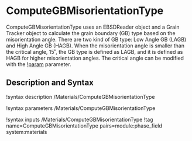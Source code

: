 # ComputeGBMisorientationType

ComputeGBMisorientationType uses an EBSDReader object and a Grain Tracker object to calculate the grain boundary (GB) type based on the misorientation angle. There are two kind of GB type: Low Angle GB (LAGB) and High Angle GB (HAGB). When the misorientation angle is smaller than the critical angle, 15˚, the GB type is defined as LAGB, and it is defined as HAGB for higher misorientation angles. The critical angle can be modified with the [!param](/Materials/ComputeGBMisorientationType/angle_threshold) parameter. 

## Description and Syntax

!syntax description /Materials/ComputeGBMisorientationType

!syntax parameters /Materials/ComputeGBMisorientationType

!syntax inputs /Materials/ComputeGBMisorientationType
!tag name=ComputeGBMisorientationType pairs=module:phase_field system:materials
